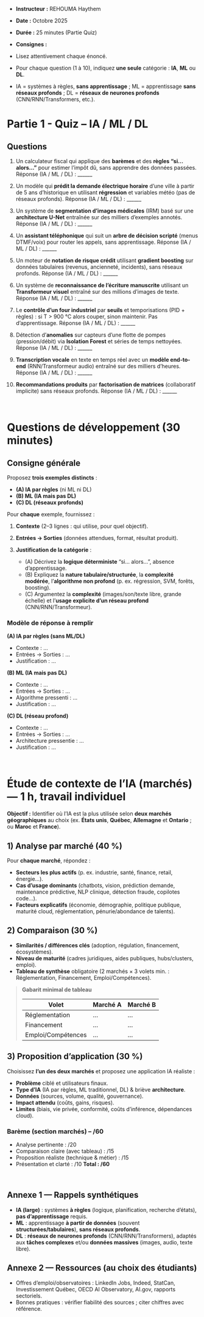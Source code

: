 - **Instructeur :** REHOUMA Haythem
- **Date :** Octobre 2025
- **Durée :** 25 minutes (Partie Quiz)
- **Consignes :**
  
- Lisez attentivement chaque énoncé.
- Pour chaque question (1 à 10), indiquez **une seule** catégorie : **IA**, **ML** ou **DL**.
- IA = systèmes à règles, **sans apprentissage** ; ML = apprentissage **sans réseaux profonds** ; DL = **réseaux de neurones profonds** (CNN/RNN/Transformers, etc.).


# Partie 1 - Quiz – IA / ML / DL 


## Questions 

1. Un calculateur fiscal qui applique des **barèmes** et des **règles “si… alors…”** pour estimer l’impôt dû, sans apprendre des données passées.
   Réponse (IA / ML / DL) : ______

2. Un modèle qui **prédit la demande électrique horaire** d’une ville à partir de 5 ans d’historique en utilisant **régression** et variables météo (pas de réseaux profonds).
   Réponse (IA / ML / DL) : ______

3. Un système de **segmentation d’images médicales** (IRM) basé sur une **architecture U-Net** entraînée sur des milliers d’exemples annotés.
   Réponse (IA / ML / DL) : ______

4. Un **assistant téléphonique** qui suit un **arbre de décision scripté** (menus DTMF/voix) pour router les appels, sans apprentissage.
   Réponse (IA / ML / DL) : ______

5. Un moteur de **notation de risque crédit** utilisant **gradient boosting** sur données tabulaires (revenus, ancienneté, incidents), sans réseaux profonds.
   Réponse (IA / ML / DL) : ______

6. Un système de **reconnaissance de l’écriture manuscrite** utilisant un **Transformeur visuel** entraîné sur des millions d’images de texte.
   Réponse (IA / ML / DL) : ______

7. Le **contrôle d’un four industriel** par **seuils** et temporisations (PID + règles) : si T > 900 °C alors couper, sinon maintenir. Pas d’apprentissage.
   Réponse (IA / ML / DL) : ______

8. Détection d’**anomalies** sur capteurs d’une flotte de pompes (pression/débit) via **Isolation Forest** et séries de temps nettoyées.
   Réponse (IA / ML / DL) : ______

9. **Transcription vocale** en texte en temps réel avec un **modèle end-to-end** (RNN/Transformeur audio) entraîné sur des milliers d’heures.
   Réponse (IA / ML / DL) : ______

10. **Recommandations produits** par **factorisation de matrices** (collaboratif implicite) sans réseaux profonds.
    Réponse (IA / ML / DL) : ______

<br/>

# Questions de développement (30 minutes)

## Consigne générale

Proposez **trois exemples distincts** :

* **(A) IA par règles** (ni ML ni DL)
* **(B) ML (IA mais pas DL)**
* **(C) DL (réseaux profonds)**

Pour **chaque** exemple, fournissez :

1. **Contexte** (2–3 lignes : qui utilise, pour quel objectif).
2. **Entrées → Sorties** (données attendues, format, résultat produit).
3. **Justification de la catégorie** :

   * (A) Décrivez la **logique déterministe** “si… alors…”, absence d’apprentissage.
   * (B) Expliquez la **nature tabulaire/structurée**, la **complexité modérée**, l’**algorithme non profond** (p. ex. régression, SVM, forêts, boosting).
   * (C) Argumentez la **complexité** (images/son/texte libre, grande échelle) et l’**usage explicite d’un réseau profond** (CNN/RNN/Transformeur).

### Modèle de réponse à remplir

**(A) IA par règles (sans ML/DL)**

* Contexte : …
* Entrées → Sorties : …
* Justification : …

**(B) ML (IA mais pas DL)**

* Contexte : …
* Entrées → Sorties : …
* Algorithme pressenti : …
* Justification : …

**(C) DL (réseau profond)**

* Contexte : …
* Entrées → Sorties : …
* Architecture pressentie : …
* Justification : …

<br/>

# Étude de contexte de l’IA (marchés) — 1 h, travail individuel

**Objectif :** Identifier où l’IA est la plus utilisée selon **deux marchés géographiques** au choix (ex. **États unis**, **Québec**, **Allemagne** et **Ontario** ; ou **Maroc** et **France**).

## 1) Analyse par marché (40 %)

Pour **chaque marché**, répondez :

* **Secteurs les plus actifs** (p. ex. industrie, santé, finance, retail, énergie…).
* **Cas d’usage dominants** (chatbots, vision, prédiction demande, maintenance prédictive, NLP clinique, détection fraude, copilotes code…).
* **Facteurs explicatifs** (économie, démographie, politique publique, maturité cloud, réglementation, pénurie/abondance de talents).

## 2) Comparaison (30 %)

* **Similarités / différences clés** (adoption, régulation, financement, écosystèmes).
* **Niveau de maturité** (cadres juridiques, aides publiques, hubs/clusters, emploi).
* **Tableau de synthèse** obligatoire (2 marchés × 3 volets min. : Réglementation, Financement, Emploi/Compétences).

> **Gabarit minimal de tableau**
>
> | Volet              | Marché A | Marché B |
> | ------------------ | -------- | -------- |
> | Réglementation     | …        | …        |
> | Financement        | …        | …        |
> | Emploi/Compétences | …        | …        |

## 3) Proposition d’application (30 %)

Choisissez **l’un des deux marchés** et proposez une application IA réaliste :

* **Problème** ciblé et utilisateurs finaux.
* **Type d’IA** (IA par règles, ML traditionnel, DL) & briève **architecture**.
* **Données** (sources, volume, qualité, gouvernance).
* **Impact attendu** (coûts, gains, risques).
* **Limites** (biais, vie privée, conformité, coûts d’inférence, dépendances cloud).

### Barème (section marchés) – /60

* Analyse pertinente : /20
* Comparaison claire (avec tableau) : /15
* Proposition réaliste (technique & métier) : /15
* Présentation et clarté : /10
  **Total : /60**

<br/>

## Annexe 1 — Rappels synthétiques

* **IA (large)** : systèmes **à règles** (logique, planification, recherche d’états), **pas d’apprentissage** requis.
* **ML** : apprentissage **à partir de données** (souvent **structurées/tabulaires**), **sans réseaux profonds**.
* **DL** : **réseaux de neurones profonds** (CNN/RNN/Transformers), adaptés aux **tâches complexes** et/ou **données massives** (images, audio, texte libre).

## Annexe 2 — Ressources (au choix des étudiants)

* Offres d’emploi/observatoires : LinkedIn Jobs, Indeed, StatCan, Investissement Québec, OECD AI Observatory, AI.gov, rapports sectoriels.
* Bonnes pratiques : vérifier fiabilité des sources ; citer chiffres avec référence.

